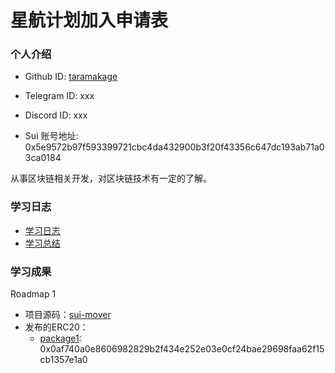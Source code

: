# 星航计划加入申请表

### 个人介绍

* Github ID: [taramakage](https://github.com/taramakage)

* Telegram ID: xxx

* Discord ID: xxx 

* Sui 账号地址: 0x5e9572b97f593399721cbc4da432900b3f20f43356c647dc193ab71a03ca0184

从事区块链相关开发，对区块链技术有一定的了解。


### 学习日志

- [学习日志](journal.md)
- [学习总结](summary.md)

### 学习成果

Roadmap  1  
- 项目源码：[sui-mover](https://github.com/taramakage/sui-mover)
- 发布的ERC20：
  - [package1](https://github.com/taramakage/sui-mover/tree/main/st001/): 0x0af740a0e8606982829b2f434e252e03e0cf24bae29698faa62f15cb1357e1a0